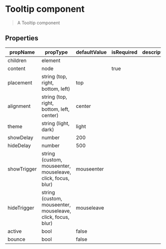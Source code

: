# Tooltip component

> A Tooltip component

## Properties

| propName        | propType                                                    | defaultValue | isRequired | description |
|-----------------|-------------------------------------------------------------|--------------|------------|-------------|
| children        | element                                                     |              |            |             |
| content         | node                                                        |              | true       |             |
| placement       | string (top, right, bottom, left)                           | top          |            |             |
| alignment       | string (top, right, bottom, left, center)                   | center       |            |             |
| theme           | string (light, dark)                                        | light        |            |             |
| showDelay       | number                                                      | 200          |            |             |
| hideDelay       | number                                                      | 500          |            |             |
| showTrigger     | string (custom, mouseenter, mouseleave, click, focus, blur) | mouseenter   |            |             |
| hideTrigger     | string (custom, mouseenter, mouseleave, click, focus, blur) | mouseleave   |            |             |
| active          | bool                                                        | false        |            |             |
| bounce          | bool                                                        | false        |            |             |
